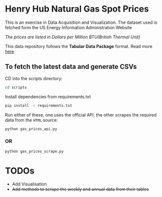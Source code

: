 # Henry Hub Natural Gas Spot Prices

This is an exercise in Data Acquisition and Visualization. The dataset used is fetched form the US Energy Information Administration Website

*The prices are listed in Dollars per Million BTU(British Thermal Unit)*

This data repository follows the **Tabular Data Package** format. Read more [here](https://datahub.io/docs/data-packages/tabular)


## To fetch the latest data and generate CSVs

CD into the scripts directory:
```bash
cd scripts
```

Install dependencies from requirements.txt
```bash
pip install -r requirements.txt 
```

Run either of these, one uses the official API, the other scrapes the required data from the `HTML` source:
```python
python gas_prices_api.py
```
### OR
```python
python gas_prices_scrape.py
```

# TODOs

- Add Visualisation
- ~~Add methods to scrape the weekly and annual data from their tables~~